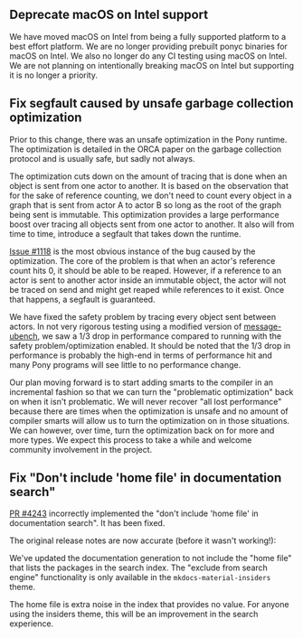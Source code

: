 ## Deprecate macOS on Intel support

We have moved macOS on Intel from being a fully supported platform to a best effort platform. We are no longer providing prebuilt ponyc binaries for macOS on Intel. We also no longer do any CI testing using macOS on Intel. We are not planning on intentionally breaking macOS on Intel but supporting it is no longer a priority.

## Fix segfault caused by unsafe garbage collection optimization

Prior to this change, there was an unsafe optimization in the Pony runtime. The optimization is detailed in the ORCA paper on the garbage collection protocol and is usually safe, but sadly not always.

The optimization cuts down on the amount of tracing that is done when an object is sent from one actor to another. It is based on the observation that for the sake of reference counting, we don't need to count every object in a graph that is sent from actor A to actor B so long as the root of the graph being sent is immutable. This optimization provides a large performance boost over tracing all objects sent from one actor to another. It also will from time to time, introduce a segfault that takes down the runtime.

[Issue #1118](https://github.com/ponylang/ponyc/issues/1118) is the most obvious instance of the bug caused by the optimization. The core of the problem is that when an actor's reference count hits 0, it should be able to be reaped. However, if a reference to an actor is sent to another actor inside an immutable object, the actor will not be traced on send and might get reaped while references to it exist. Once that happens, a segfault is guaranteed.

We have fixed the safety problem by tracing every object sent between actors. In not very rigorous testing using a modified version of [message-ubench](https://github.com/ponylang/ponyc/tree/main/examples/message-ubench), we saw a 1/3 drop in performance compared to running with the safety problem/optimization enabled. It should be noted that the 1/3 drop in performance is probably the high-end in terms of performance hit and many Pony programs will see little to no performance change.

Our plan moving forward is to start adding smarts to the compiler in an incremental fashion so that we can turn the "problematic optimization" back on when it isn't problematic. We will never recover "all lost performance" because there are times when the optimization is unsafe and no amount of compiler smarts will allow us to turn the optimization on in those situations. We can however, over time, turn the optimization back on for more and more types. We expect this process to take a while and welcome community involvement in the project.

## Fix "Don't include 'home file' in documentation search"

[PR #4243](https://github.com/ponylang/ponyc/pull/4243) incorrectly implemented the "don't include 'home file' in documentation search". It has been fixed.

The original release notes are now accurate (before it wasn't working!):

We've updated the documentation generation to not include the "home file" that lists the packages in the search index. The "exclude from search engine" functionality is only available in the `mkdocs-material-insiders` theme.

The home file is extra noise in the index that provides no value. For anyone using the insiders theme, this will be an improvement in the search experience.

